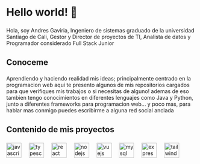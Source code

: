 <h1 align="left">Hello world! 👋</h1>

###

<p align="left">Hola, soy Andres Gaviria, Ingeniero de sistemas graduado de la universidad Santiago de Cali, Gestor y Director de proyectos de TI, Analista de datos y Programador considerado Full Stack Junior</p>

###

<h2 align="left">Conoceme</h2>

###

<p align="left">Aprendiendo y haciendo realidad mis ideas; principalmente centrado en la programacion web aqui te presento algunos de mis repositorios cargados para que verifiques mis trabajos o si necesitas de alguno! ademas de eso tambien tengo conocimientos en diferentes lenguajes como Java y Python, junto a diferentes frameworks para programacion web... y poco mas, para hablar mas conmigo puedes escribirme a alguna red social anclada</p>

###

<h2 align="left">Contenido de mis proyectos</h2>

###

<div align="left">
  <img src="https://cdn.jsdelivr.net/gh/devicons/devicon/icons/javascript/javascript-original.svg" height="40" alt="javascript logo"  />
  <img width="12" />
  <img src="https://cdn.jsdelivr.net/gh/devicons/devicon/icons/typescript/typescript-original.svg" height="40" alt="typescript logo"  />
  <img width="12" />
  <img src="https://cdn.jsdelivr.net/gh/devicons/devicon/icons/react/react-original.svg" height="40" alt="react logo"  />
  <img width="12" />
  <img src="https://cdn.jsdelivr.net/gh/devicons/devicon/icons/nodejs/nodejs-original.svg" height="40" alt="nodejs logo"  />
  <img width="12" />
  <img src="https://cdn.jsdelivr.net/gh/devicons/devicon/icons/vuejs/vuejs-original.svg" height="40" alt="vuejs logo"  />
  <img width="12" />
  <img src="https://cdn.jsdelivr.net/gh/devicons/devicon/icons/mysql/mysql-original.svg" height="40" alt="mysql logo"  />
  <img width="12" />
  <img src="https://cdn.jsdelivr.net/gh/devicons/devicon/icons/express/express-original.svg" height="40" alt="express logo"  />
  <img width="12" />
  <img src="https://cdn.jsdelivr.net/gh/devicons/devicon/icons/tailwindcss/tailwindcss-original-wordmark.svg" height="40" alt="tailwindcss logo"  />
</div>

###
